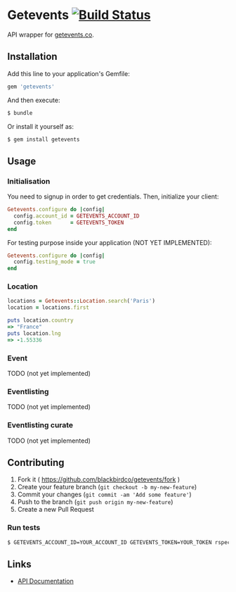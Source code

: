 # Getevents [![Build Status](https://travis-ci.org/blackbirdco/getevents.svg)](https://travis-ci.org/blackbirdco/getevents)

API wrapper for [getevents.co](https://getevents.co/).

## Installation

Add this line to your application's Gemfile:

```ruby
gem 'getevents'
```

And then execute:

```sh
$ bundle
```

Or install it yourself as:

```sh
$ gem install getevents
```

## Usage

### Initialisation

You need to signup in order to get credentials. Then, initialize your client:

```ruby
Getevents.configure do |config|
  config.account_id = GETEVENTS_ACCOUNT_ID
  config.token      = GETEVENTS_TOKEN
end
```

For testing purpose inside your application (NOT YET IMPLEMENTED):

```ruby
Getevents.configure do |config|
  config.testing_mode = true
end
```

### Location

```ruby
locations = Getevents::Location.search('Paris')
location = locations.first

puts location.country
=> "France"
puts location.lng
=> -1.55336
```

### Event

TODO (not yet implemented)

### Eventlisting

TODO (not yet implemented)

### Eventlisting curate

TODO (not yet implemented)

## Contributing

1. Fork it ( https://github.com/blackbirdco/getevents/fork )
2. Create your feature branch (`git checkout -b my-new-feature`)
3. Commit your changes (`git commit -am 'Add some feature'`)
4. Push to the branch (`git push origin my-new-feature`)
5. Create a new Pull Request

### Run tests

```sh
$ GETEVENTS_ACCOUNT_ID=YOUR_ACCOUNT_ID GETEVENTS_TOKEN=YOUR_TOKEN rspec spec/
```

## Links

* [API Documentation](https://dev.getevents.co/api-docs.html)
